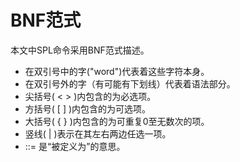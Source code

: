 # BNF范式
本文中SPL命令采用BNF范式描述。
* 在双引号中的字("word")代表着这些字符本身。
* 在双引号外的字（有可能有下划线）代表着语法部分。
* 尖括号( < > )内包含的为必选项。
* 方括号( [ ] )内包含的为可选项。
* 大括号( { } )内包含的为可重复0至无数次的项。
* 竖线( | )表示在其左右两边任选一项。
* ::= 是“被定义为”的意思。
